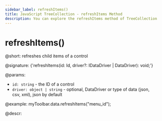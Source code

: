 ```yaml
---
sidebar_label: refreshItems()
title: JavaScript TreeCollection - refreshItems Method 
description: You can explore the refreshItems method of TreeCollection in the documentation of the DHTMLX JavaScript UI library. Browse developer guides and API reference, try out code examples and live demos, and download a free 30-day evaluation version of DHTMLX Suite 7.
---
```


# refreshItems()

@short: refreshes child items of a control

@signature: {'refreshItems(id: Id, driver?: IDataDriver | DataDriver): void;'}

@params:
- `id: string` - the ID of a control
- `driver: object | string` - optional, DataDriver or type of data (json, csv, xml), json by default

@example:
myToolbar.data.refreshItems("menu_id");

@descr:
